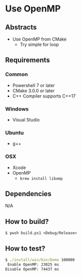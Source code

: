 # Use OpenMP

## Abstracts

* Use OpenMP from CMake
  * Try simple for loop

## Requirements

### Common

* Powershell 7 or later
* CMake 3.0.0 or later
* C++ Compiler supports C++17

### Windows

* Visual Studio

### Ubuntu

* g++

### OSX

* Xcode
* OpenMP
  * `brew install libomp`

## Dependencies

N/A

## How to build?

````shell
$ pwsh build.ps1 <Debug/Release>
````

## How to test?

````bat
$ ./install/win/bin/Demo 100000
 Enable OpenMP: 23025 ms
Disable OpenMP: 74437 ms
````
